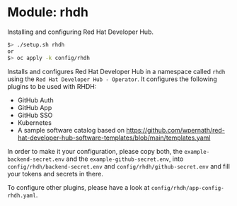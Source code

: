 # Module: rhdh
Installing and configuring Red Hat Developer Hub.

```bash
$> ./setup.sh rhdh
or
$> oc apply -k config/rhdh
```

Installs and configures Red Hat Developer Hub in a namespace called `rhdh` using the `Red Hat Developer Hub - Operator`. It configures the following plugins to be used with RHDH:
- GitHub Auth
- GitHub App
- GitHub SSO
- Kubernetes
- A sample software catalog based on https://github.com/wpernath/red-hat-developer-hub-software-templates/blob/main/templates.yaml

In order to make it your configuration, please copy both, the `example-backend-secret.env` and the `example-github-secret.env`, into `config/rhdh/backend-secret.env` and `config/rhdh/github-secret.env` and fill your tokens and secrets in there. 

To configure other plugins, please have a look at `config/rhdh/app-config-rhdh.yaml`. 
